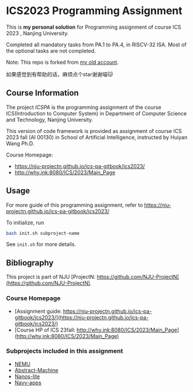 # ICS2023 Programming Assignment

This is **my personal solution** for Programming assignment of course ICS 2023 , Nanjing University.

Completed all mandatory tasks from PA.1 to PA.4, in RISCV-32 ISA. Most of the optional tasks are not completed. 

Note: This repo is forked from [my old account](https://github.com/hxd3d0021).

如果感觉到有帮助的话，麻烦点个star谢谢喵😽

## Course Information

The project *ICSPA* is the programming assignment of the course ICS(Introduction to Computer System) 
in Department of Computer Science and Technology, Nanjing University.

This version of code framework is provided as assignment of course ICS 2023 fall (AI 00130) in
School of Artificial Intelligence, instructed by Huiyan Wang Ph.D.

Course Homepage:
- https://nju-projectn.github.io/ics-pa-gitbook/ics2023/
- http://why.ink:8080/ICS/2023/Main_Page

## Usage

For more guide of this programming assignment,
refer to https://nju-projectn.github.io/ics-pa-gitbook/ics2023/

To initialize, run
```bash
bash init.sh subproject-name
```
See `init.sh` for more details.

## Bibliography

This project is part of NJU [ProjectN: https://github.com/NJU-ProjectN](https://github.com/NJU-ProjectN).

### Course Homepage

- [Assignment guide: https://nju-projectn.github.io/ics-pa-gitbook/ics2023/](https://nju-projectn.github.io/ics-pa-gitbook/ics2023/)
- [Course HP of ICS 23fall: http://why.ink:8080/ICS/2023/Main_Page](http://why.ink:8080/ICS/2023/Main_Page)


### Subprojects included in this assignment

* [NEMU](https://github.com/NJU-ProjectN/nemu)
* [Abstract-Machine](https://github.com/NJU-ProjectN/abstract-machine)
* [Nanos-lite](https://github.com/NJU-ProjectN/nanos-lite)
* [Navy-apps](https://github.com/NJU-ProjectN/navy-apps)

